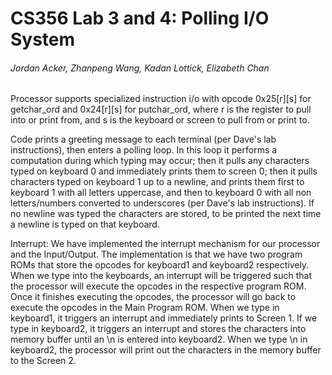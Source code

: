 # CS356 Lab 3 and 4: Polling I/O System
###### Jordan Acker, Zhanpeng Wang, Kadan Lottick, Elizabeth Chan 

Processor supports specialized instruction i/o with opcode 0x25[r][s] for getchar_ord and 0x24[r][s] for putchar_ord, where r is the register to pull into or print from, and s is the keyboard or screen to pull from or print to.

Code prints a greeting message to each terminal (per Dave's lab instructions), then enters a polling loop. In this loop it performs a computation during which typing may occur; then it pulls any characters typed on keyboard 0 and immediately prints them to screen 0; then it pulls characters typed on keyboard 1 up to a newline, and prints them first to keyboard 1 with all letters uppercase, and then to keyboard 0 with all non letters/numbers converted to underscores (per Dave's lab instructions). If no newline was typed the characters are stored, to be printed the next time a newline is typed on that keyboard.

Interrupt:
We have implemented the interrupt mechanism for our processor and the Input/Output. The implementation is that we have two program ROMs that store the opcodes for keyboard1
and keyboard2 respectively. When we type into the keyboards, an interrupt will be triggered such that the processor will execute the opcodes in the respective program ROM.
Once it finishes executing the opcodes, the processor will go back to execute the opcodes in the Main Program ROM. When we type in keyboard1, it triggers an interrupt and
immediately prints to Screen 1. If we type in keyboard2, it triggers an interrupt and stores the characters into memory buffer until an \n is entered into keyboard2. When
we type \n in keyboard2, the processor will print out the characters in the memory buffer to the Screen 2. 
